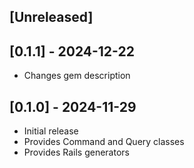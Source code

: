 ## [Unreleased]

## [0.1.1] - 2024-12-22

- Changes gem description

## [0.1.0] - 2024-11-29

- Initial release
- Provides Command and Query classes
- Provides Rails generators
